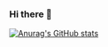 ### Hi there 👋
[![Anurag's GitHub stats](https://github-readme-stats.vercel.app/api?username=Kaustubh0204&show_icons=true&theme=tokyonight)
](https://github.com/anuraghazra/github-readme-stats)
<!--
**Kaustubh0204/Kaustubh0204** is a ✨ _special_ ✨ repository because its `README.md` (this file) appears on your GitHub profile.

Here are some ideas to get you started:

- 🔭 I’m currently working on ...
- 🌱 I’m currently learning ...
- 👯 I’m looking to collaborate on ...
- 🤔 I’m looking for help with ...
- 💬 Ask me about ...
- 📫 How to reach me: ...
- 😄 Pronouns: ...
- ⚡ Fun fact: ...
-->
